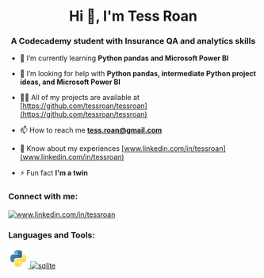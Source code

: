 <h1 align="center">Hi 👋, I'm Tess Roan</h1>
<h3 align="center">A Codecademy student with Insurance QA and analytics skills</h3>

- 🌱 I’m currently learning **Python pandas and Microsoft Power BI**

- 🤝 I’m looking for help with **Python pandas, intermediate Python project ideas, and Microsoft Power BI**

- 👨‍💻 All of my projects are available at [https://github.com/tessroan/tessroan](https://github.com/tessroan/tessroan)

- 📫 How to reach me **tess.roan@gmail.com**

- 📄 Know about my experiences [www.linkedin.com/in/tessroan](www.linkedin.com/in/tessroan)

- ⚡ Fun fact **I'm a twin**

<h3 align="left">Connect with me:</h3>
<p align="left">
<a href="https://linkedin.com/in/tessroan" target="blank"><img align="center" src="https://raw.githubusercontent.com/rahuldkjain/github-profile-readme-generator/master/src/images/icons/Social/linked-in-alt.svg" alt="www.linkedin.com/in/tessroan" height="30" width="40" /></a>
</p>

<h3 align="left">Languages and Tools:</h3>
<p align="left"> <a href="https://www.python.org" target="_blank" rel="noreferrer"> <img src="https://raw.githubusercontent.com/devicons/devicon/master/icons/python/python-original.svg" alt="python" width="40" height="40"/> </a> <a href="https://www.sqlite.org/" target="_blank" rel="noreferrer"> <img src="https://www.vectorlogo.zone/logos/sqlite/sqlite-icon.svg" alt="sqlite" width="40" height="40"/> </a> </p>
